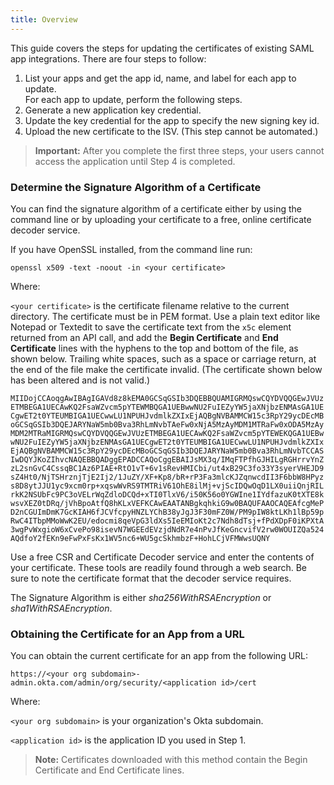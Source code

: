 ```yaml
---
title: Overview
---
```


This guide covers the steps for updating the certificates of existing SAML app integrations. There are four steps to follow:

  1. List your apps and get the app id, name, and label for each app to update.<br />For each app to update, perform the following steps.<br />
  2. Generate a new application key credential.
  3. Update the key credential for the app to specify the new signing key id.
  4. Upload the new certificate to the ISV. (This step cannot be automated.)

> **Important:** After you complete the first three steps, your users cannot access the application until Step 4 is completed.

### Determine the Signature Algorithm of a Certificate

You can find the signature algorithm of a certificate either by using the command line or by uploading your certificate to a free, online certificate decoder service.

If you have OpenSSL installed, from the command line run:

`openssl x509 -text -noout -in <your certificate>`

Where:

`<your certificate>` is the certificate filename relative to the current directory. The certificate must be in PEM format. Use a plain text editor
like Notepad or Textedit to save the certificate text from the `x5c` element returned from an API call, and add the **Begin Certificate** and **End Certificate** lines with the hyphens to the top and bottom of the file, as shown below. Trailing white spaces, such as a space or carriage return, at the end of the file make the certificate invalid. (The certificate shown below has been altered and is not valid.)

```
MIIDojCCAoqgAwIBAgIGAVd8z8kEMA0GCSqGSIb3DQEBBQUAMIGRMQswCQYDVQQGEwJVUz
ETMBEGA1UECAwKQ2FsaWZvcm5pYTEWMBQGA1UEBwwNU2FuIEZyYW5jaXNjbzENMAsGA1UE
CgwET2t0YTEUMBIGA1UECwwLU1NPUHJvdmlkZXIxEjAQBgNVBAMMCW15c3RpY29ycDEcMB
oGCSqGSIb3DQEJARYNaW5mb0Bva3RhLmNvbTAeFw0xNjA5MzAyMDM1MTRaFw0xODA5MzAy
MDM2MTRaMIGRMQswCQYDVQQGEwJVUzETMBEGA1UECAwKQ2FsaWZvcm5pYTEWEKQGA1UEBw
wNU2FuIEZyYW5jaXNjbzENMAsGA1UECgwET2t0YTEUMBIGA1UECwwLU1NPUHJvdmlkZXIx
EjAQBgNVBAMMCW15c3RpY29ycDEcMBoGCSqGSIb3DQEJARYNaW5mb0Bva3RhLmNvbTCCAS
IwDQYJKoZIhvcNAQEBBQADggEPADCCAQoCggEBAIJsMX3q/IMqFTPfhGJHILgRGHrrvYnZ
zL2snGvC4CssqBC1Az6PIAE+RtO1vT+6v1sRevHMICbi/ut4xB29C3fo33Y3syerVHEJD9
sZ4Ht0/NjTSHrznjTjE2Ij2/1JuZY/XF+Kp8/bR+rP3Fa3mlcKJZqnwcdII3F6bbW8HPyz
s8D8ytJJU1yc9xcm0rp+xqswWvRS9TMTRiV61OhE8ilMj+vjScIDQwOqD1LX0uiiQnjRIL
rkK2NSUbFc9PC3oVELrWqZdloDCQd+xTI0TlxV6/i50K56o0YGWIne1IYdfazuK0tXTE8k
wsvXEZ0tDRq/jVhBpoAtfQ8hKLxVEFKCAwEAATANBgkqhkiG9w0BAQUFAAOCAQEAfcgMeP
D2nCGUImDmK7GcKIAH6fJCVfcpyHNZLYChB38yJgJ3F30mFZ0W/PM9pIW8ktLKh1lBp59p
RwC4ITbpMMoWwK2EU/edocmi8qeVpG3ldXs5IeEMIoKt2c7Ndh8dTsj+fPdXDpF0iKPXtA
3wgPvWxgioW6xCvePo98isevN7WGEEdEVzjdNdR7e4nPvJfKeGncvifV2rw0WOUIZQa524
AQdfoY2fEKn9eFwPxFsKx1WV5nc6+WU5gcSkhmbzF+HohLCjVFMWwsUQNY
```

Use a free CSR and Certificate Decoder service and enter the contents of your certificate. These tools are readily found through a web search. Be
sure to note the certificate format that the decoder service requires.

The Signature Algorithm is either *sha256WithRSAEncryption* or *sha1WithRSAEncryption*.

### Obtaining the Certificate for an App from a URL

You can obtain the current certificate for an app from the following URL:

`https://<your org subdomain>-admin.okta.com/admin/org/security/<application id>/cert`

Where:

`<your org subdomain>` is your organization's Okta subdomain.

`<application id>` is the application ID you used in Step 1.

> **Note:** Certificates downloaded with this method contain the Begin Certificate and End Certificate lines.

<NextSectionLink/>

